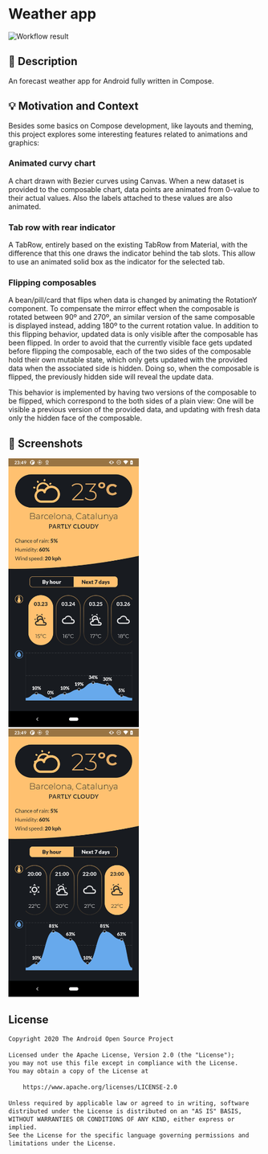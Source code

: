 # Weather app

<!--- Replace <OWNER> with your Github Username and <REPOSITORY> with the name of your repository. -->
<!--- You can find both of these in the url bar when you open your repository in github. -->
![Workflow result](https://github.com/Xacalet/adc_w4_weather_app/workflows/Check/badge.svg)

## :scroll: Description

An forecast weather app for Android fully written in Compose.

## :bulb: Motivation and Context

Besides some basics on Compose development, like layouts and theming, this project explores some
interesting features related to animations and graphics:

### Animated curvy chart ###

A chart drawn with Bezier curves using Canvas. When a new dataset is provided to the composable
chart, data points are animated from 0-value to their actual values. Also the labels attached to
these values are also animated.

### Tab row with rear indicator ###

A TabRow, entirely based on the existing TabRow from Material, with the difference that this one
draws the indicator behind the tab slots. This allow to use an animated solid box as the indicator
for the selected tab.

### Flipping composables ###

A bean/pill/card that flips when data is changed by animating the RotationY component. To compensate
the mirror effect when the composable is rotated between 90º and 270º, an similar version of the
same composable is displayed instead, adding 180º to the current rotation value. In addition to this
flipping behavior, updated data is only visible after the composable has been flipped. In order to
avoid that the currently visible face gets updated before flipping the composable, each of the two
sides of the composable hold their own mutable state, which only gets updated with the provided data
when the associated side is hidden. Doing so, when the composable is flipped, the previously hidden
side will reveal the update data.

This behavior is implemented by having two versions of the composable to be flipped, which
correspond to the both sides of a plain view: One will be visible a previous version of the provided
data, and updating with fresh data only the hidden face of the composable.

## :camera_flash: Screenshots

<!-- You can add more screenshots here if you like -->
<img src="/results/screenshot_1.png" width="260">
&emsp;<img src="/results/screenshot_2.png" width="260">

## License

```
Copyright 2020 The Android Open Source Project

Licensed under the Apache License, Version 2.0 (the "License");
you may not use this file except in compliance with the License.
You may obtain a copy of the License at

    https://www.apache.org/licenses/LICENSE-2.0

Unless required by applicable law or agreed to in writing, software
distributed under the License is distributed on an "AS IS" BASIS,
WITHOUT WARRANTIES OR CONDITIONS OF ANY KIND, either express or implied.
See the License for the specific language governing permissions and
limitations under the License.
```
